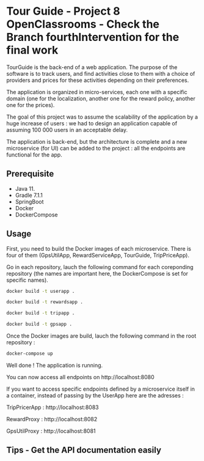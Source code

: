 # Tour Guide - Project 8 OpenClassrooms - Check the Branch fourthIntervention for the final work

TourGuide is the back-end of a web application. The purpose of the software is to track users, and find activities close to them with a choice of providers and prices for these activities depending on their preferences.

The application is organized in micro-services, each one with a specific domain (one for the localization, another one for the reward policy, another one for the prices). 

The goal of this project was to assume the scalability of the application by a huge increase of users : we had to design an application capable of assuming 100 000 users in an acceptable delay. 

The application is back-end, but the architecture is complete and a new microservice (for UI) can be added to the project : all the endpoints are functional for the app. 

## Prerequisite

* Java 11.
* Gradle 7.1.1
* SpringBoot
* Docker
* DockerCompose


## Usage

First, you need to build the Docker images of each microservice.
There is four of them (GpsUtilApp, RewardServiceApp, TourGuide, TripPriceApp).

Go in each repository, lauch the following command for each coreponding repository (the names are important here, the DockerCompose is set for specific names).
```bash
docker build -t userapp .
```
```bash
docker build -t rewardsapp .
```
```bash
docker build -t tripapp .
```
```bash
docker build -t gpsapp .
```
Once the Docker images are build, lauch the following command in the root repository : 
```bash
docker-compose up
```
Well done ! The application is running. 

You can now access all endpoints on http://localhost:8080

If you want to access specific endpoints defined by a microservice itself in a container, instead of passing by the UserApp here are the adresses :

TripPricerApp : http://localhost:8083

RewardProxy : http://localhost:8082

GpsUtilProxy : http://localhost:8081


## Tips - Get the API documentation easily
